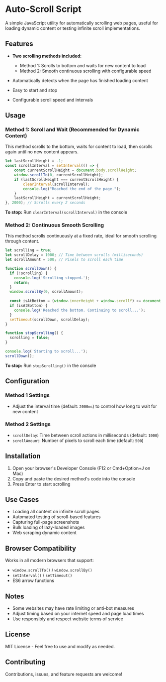 # Auto-Scroll Script

A simple JavaScript utility for automatically scrolling web pages, useful for loading dynamic content or testing infinite scroll implementations.

## Features

- **Two scrolling methods included:**
  - Method 1: Scrolls to bottom and waits for new content to load
  - Method 2: Smooth continuous scrolling with configurable speed

- Automatically detects when the page has finished loading content
- Easy to start and stop
- Configurable scroll speed and intervals

## Usage

### Method 1: Scroll and Wait (Recommended for Dynamic Content)

This method scrolls to the bottom, waits for content to load, then scrolls again until no new content appears.

```javascript
let lastScrollHeight = -1;
const scrollInterval = setInterval(() => {
    const currentScrollHeight = document.body.scrollHeight;
    window.scrollTo(0, currentScrollHeight);
    if (lastScrollHeight === currentScrollHeight) {
        clearInterval(scrollInterval);
        console.log("Reached the end of the page.");
    }
    lastScrollHeight = currentScrollHeight;
}, 2000); // Scrolls every 2 seconds
```

**To stop:** Run `clearInterval(scrollInterval)` in the console

### Method 2: Continuous Smooth Scrolling

This method scrolls continuously at a fixed rate, ideal for smooth scrolling through content.

```javascript
let scrolling = true;
let scrollDelay = 1000; // Time between scrolls (milliseconds)
let scrollAmount = 500; // Pixels to scroll each time

function scrollDown() {
  if (!scrolling) {
    console.log('Scrolling stopped.');
    return;
  }
  window.scrollBy(0, scrollAmount);
  
  const isAtBottom = (window.innerHeight + window.scrollY) >= document.body.scrollHeight;
  if (isAtBottom) {
    console.log('Reached the bottom. Continuing to scroll...');
  }
  setTimeout(scrollDown, scrollDelay);
}

function stopScrolling() {
  scrolling = false;
}

console.log('Starting to scroll...');
scrollDown();
```

**To stop:** Run `stopScrolling()` in the console

## Configuration

### Method 1 Settings
- Adjust the interval time (default: `2000ms`) to control how long to wait for new content

### Method 2 Settings
- `scrollDelay`: Time between scroll actions in milliseconds (default: `1000`)
- `scrollAmount`: Number of pixels to scroll each time (default: `500`)

## Installation

1. Open your browser's Developer Console (F12 or Cmd+Option+J on Mac)
2. Copy and paste the desired method's code into the console
3. Press Enter to start scrolling

## Use Cases

- Loading all content on infinite scroll pages
- Automated testing of scroll-based features
- Capturing full-page screenshots
- Bulk loading of lazy-loaded images
- Web scraping dynamic content

## Browser Compatibility

Works in all modern browsers that support:
- `window.scrollTo()` / `window.scrollBy()`
- `setInterval()` / `setTimeout()`
- ES6 arrow functions

## Notes

- Some websites may have rate limiting or anti-bot measures
- Adjust timing based on your internet speed and page load times
- Use responsibly and respect website terms of service

## License

MIT License - Feel free to use and modify as needed.

## Contributing

Contributions, issues, and feature requests are welcome!
